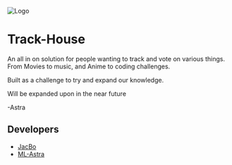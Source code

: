 ![Logo](https://i.imgur.com/PtiuXOh.png)

# Track-House

An all in on solution for people wanting to track and vote on various things. From Movies to music, and Anime to coding challenges.

Built as a challenge to try and expand our knowledge.

Will be expanded upon in the near future

-Astra

## Developers

- [JacBo](https://www.github.com/Jac-Bo)
- [ML-Astra](https://github.com/ML-Astra)

  